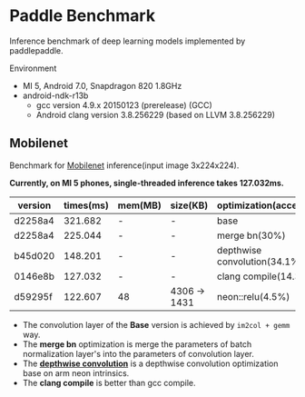# Paddle Benchmark
Inference benchmark of deep learning models implemented by paddlepaddle.

Environment
- MI 5, Android 7.0, Snapdragon 820 1.8GHz
- android-ndk-r13b
  - gcc version 4.9.x 20150123 (prerelease) (GCC)
  - Android clang version 3.8.256229  (based on LLVM 3.8.256229)

## Mobilenet
Benchmark for [Mobilenet](https://github.com/PaddlePaddle/Mobile/tree/master/flowers102/mobilenet) inference(input image 3x224x224).

**Currently, on MI 5 phones, single-threaded inference takes 127.032ms.**

| version | times(ms) | mem(MB) | size(KB) | optimization(accelerate) |
|---------|-----------|---------|----------|--------------------------|
| d2258a4 | 321.682 | -  | - | base |
| d2258a4 | 225.044 | -  | - | merge bn(30%) |
| b45d020 | 148.201 | -  | - | depthwise convolution(34.1%) |
| 0146e8b | 127.032 | -  | - | clang compile(14.3%) |
| d59295f | 122.607 | 48 | 4306 -> 1431 | neon::relu(4.5%) |

- The convolution layer of the **Base** version is achieved by `im2col + gemm` way.
- The **merge bn** optimization is merge the parameters of batch normalization layer's into the parameters of convolution layer.
- The [**depthwise convolution**](https://github.com/PaddlePaddle/Paddle/pull/3718) is a depthwise convolution optimization base on arm neon intrinsics.
- The **clang compile** is better than gcc compile.
